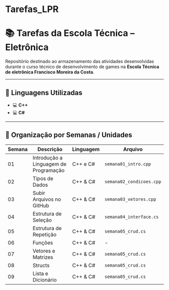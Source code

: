 # Tarefas_LPR
# 📚 Tarefas da Escola Técnica – Eletrônica

Repositório destinado ao armazenamento das atividades desenvolvidas durante o curso técnico de desenvolvimento de games na **Escola Técnica de eletrônica Francisco Moreira da Costa**.

---

## 🧠 Linguagens Utilizadas

- 💻 **C++** 
- 💻 **C#**

---

## 📅 Organização por Semanas / Unidades

| Semana | Descrição | Linguagem | Arquivo |
|--------|-----------|-----------|---------|
| 01     | Introdução a Linguagem de Programação |C++ e C# | `semana01_intro.cpp` |
| 02     | Tipos de Dados | C++ & C# | `semana02_condicoes.cpp` |
| 03     | Subir Arquivos no GitHub | C++ & C# | `semana03_vetores.cpp` |
| 04     | Estrutura de Seleção | C++ & C# | `semana04_interface.cs` |
| 05     | Estrutura de Repetição | C++ & C# | `semana05_crud.cs` |
| 06     | Funções | C++ & C# | - |
| 07     | Vetores e Matrizes | C++ & C# | `semana05_crud.cs` |
| 08     | Structs | C++ & C# | `semana05_crud.cs` |
| 09     | Lista e Dicionário | C++ & C# | `semana05_crud.cs` |



